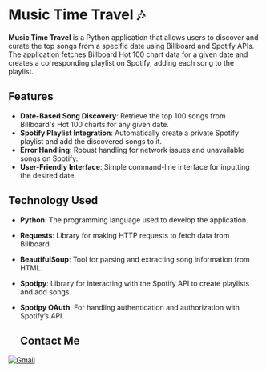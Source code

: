 # Music Time Travel 🎶

**Music Time Travel** is a Python application that allows users to discover and curate the top songs from a specific date using Billboard and Spotify APIs. The application fetches Billboard Hot 100 chart data for a given date and creates a corresponding playlist on Spotify, adding each song to the playlist.

## Features

- **Date-Based Song Discovery**: Retrieve the top 100 songs from Billboard's Hot 100 charts for any given date.
- **Spotify Playlist Integration**: Automatically create a private Spotify playlist and add the discovered songs to it.
- **Error Handling**: Robust handling for network issues and unavailable songs on Spotify.
- **User-Friendly Interface**: Simple command-line interface for inputting the desired date.

## Technology Used

- **Python**: The programming language used to develop the application.
- **Requests**: Library for making HTTP requests to fetch data from Billboard.
- **BeautifulSoup**: Tool for parsing and extracting song information from HTML.
- **Spotipy**: Library for interacting with the Spotify API to create playlists and add songs.
- **Spotipy OAuth**: For handling authentication and authorization with Spotify’s API.

  ## Contact Me 

 <a href="mailto:harsxit04@gmail.com">
    <img src="https://img.shields.io/badge/Gmail-harsxit04@gmail.com-D14836?style=flat-square&logo=gmail&logoColor=white" alt="Gmail" />
              </a>

